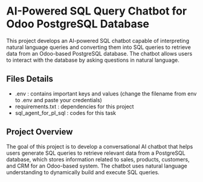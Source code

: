 # AI-Powered SQL Query Chatbot for Odoo PostgreSQL Database

This project develops an AI-powered SQL chatbot capable of interpreting natural language queries and converting them into SQL queries to retrieve data from an Odoo-based PostgreSQL database. The chatbot allows users to interact with the database by asking questions in natural language.

## Files Details

- .env : contains important keys and values (change the filename from env to .env and paste your credentials)
- requirements.txt : dependencies for this project
- sql_agent_for_pl_sql : codes for this task

## Project Overview

The goal of this project is to develop a conversational AI chatbot that helps users generate SQL queries to retrieve relevant data from a PostgreSQL database, which stores information related to sales, products, customers, and CRM for an Odoo-based system. The chatbot uses natural language understanding to dynamically build and execute SQL queries.
